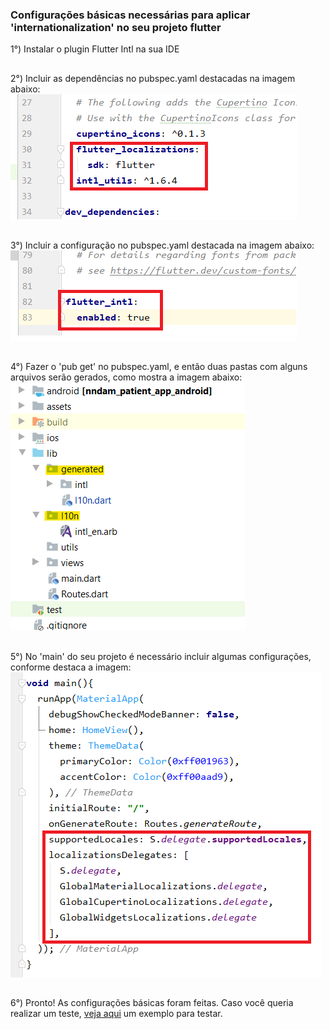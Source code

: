### Configurações básicas necessárias para aplicar 'internationalization' no seu projeto flutter

1°) Instalar o plugin Flutter Intl na sua IDE
##
2°) Incluir as dependências no pubspec.yaml destacadas na imagem abaixo:  
![](https://github.com/SabrinaKaren/flutter-helper/blob/master/internationalization/assets/01_dependencies.png)
##
3°) Incluir a configuração no pubspec.yaml destacada na imagem abaixo:  
![](https://github.com/SabrinaKaren/flutter-helper/blob/master/internationalization/assets/02_configuracao_pub.png)
##
4°) Fazer o 'pub get' no pubspec.yaml, e então duas pastas com alguns arquivos serão gerados, como mostra a imagem abaixo:  
![](https://github.com/SabrinaKaren/flutter-helper/blob/master/internationalization/assets/03_pastas_geradas.png)
##
5°) No 'main' do seu projeto é necessário incluir algumas configurações, conforme destaca a imagem:  
![](https://github.com/SabrinaKaren/flutter-helper/blob/master/internationalization/assets/04_conf_main.png)
##
6°) Pronto! As configurações básicas foram feitas. Caso você queria realizar um teste, [veja aqui](/internationalization/example.md) um exemplo para testar.
